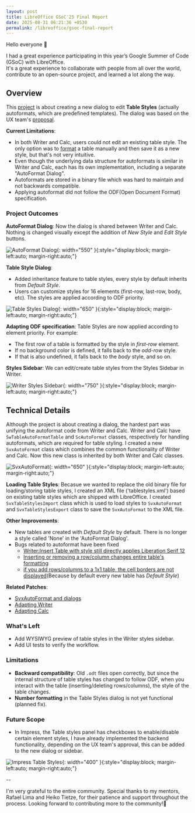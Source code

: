 ```yaml
---
layout: post
title: LibreOffice GSoC'25 Final Report
date: 2025-08-31 06:21:36 +0530
permalink: /libreoffice/gsoc-final-report
---
```


Hello everyone 👋

I had a great experience participating in this year’s Google Summer of Code (GSoC) with LibreOffice.  
It's a great experience to collaborate with people from all over the world, contribute to an open-source project, and learned a lot along the way.

## Overview
This [project](https://wiki.documentfoundation.org/Development/GSoC/Ideas#New_dialog_to_edit_Table_Styles) is about creating a new dialog to edit **Table Styles** (actually autoformats, which are predefined templates). The dialog was based on the UX team's [proposal](https://design.blog.documentfoundation.org/2015/12/13/style-your-tables/).

**Current Limitations**:
-  In both Writer and Calc, users could not edit an existing table style. The only option was to [format](https://books.libreoffice.org/en/WG76/WG7613-Tables.html#toc27) a table manually and then save it as a new style, but that's not very intuitive.
- Even though the underlying data structure for autoformats is similar in Writer and Calc, each has its own implementation, including a separate "AutoFormat Dialog".
- Autoformats are stored in a binary file which was hard to maintain and not backwards compatible.
- Applying autoformat did not follow the ODF(Open Document Format) specification.

### Project Outcomes
**AutoFormat Dialog**: Now the dialog is shared between Writer and Calc. Nothing is changed visually except the addition of *New Style* and *Edit Style* buttons.

![AutoFormat Dialog](/assets/autoformat_dlg.png){: width="550" }{:style="display:block; margin-left:auto; margin-right:auto;"}

**Table Style Dialog**:
- Added inheritance feature to table styles, every style by default inherits from *Default Style*.
- Users can customize styles for 16 elements (first-row, last-row, body, etc). The styles are applied according to ODF priority.

![Table Styles Dialog](/assets/table_styles_dlg.png){: width="650" }{:style="display:block; margin-left:auto; margin-right:auto;"}

**Adapting ODF specification**:
Table Styles are now applied according to element priority.
For example:
- The first row of a table is formatted by the style in *first-row* element.
- If no background color is defined, it falls back to the *odd-row* style.
- If that is also undefined, it falls back to the *body* style, and so on.

**Styles Sidebar**: We can edit/create table styles from the Styles Sidebar in Writer.

![Writer Styles Sidebar](/assets/sidebar.png){: width="750" }{:style="display:block; margin-left:auto; margin-right:auto;"}

## Technical Details
Although the project is about creating a dialog, the hardest part was unifying the autoformat code from Writer and Calc. Writer and Calc have `SwTableAutoFormatTable` and `ScAutoFormat` classes, respectively for handling autoformats, which are required for table styling. I created a new `SvxAutoFormat` class which combines the common functionality of Writer and Calc. Now this new class is inherited by both Writer and Calc classes.

![SvxAutoFormat](/assets/svxautoformat.png){: width="650" }{:style="display:block; margin-left:auto; margin-right:auto;"}

**Loading Table Styles**: Becasue we wanted to replace the old binary file for loading/storing table styles, I created an XML file ('tablestyles.xml') based on existing table styles which are shipped with LibreOffice. I created `SvxTableStylesImport` class which is used to load styles to `SvxAutoFormat` and `SvxTableStylesExport` class to save the `SvxAutoFormat` to the XML file.

**Other Improvements**:
- New tables are created with *Default Style* by default. There is no longer a style called 'None' in the 'AutoFormat Dialog'.
- Bugs related to autoformat have been fixed
  - [Writer:Insert Table with style still directly applies Liberation Serif 12](https://bugs.documentfoundation.org/show_bug.cgi?id=121023)
  - [Inserting or removing a row/column changes entire table's formatting](https://bugs.documentfoundation.org/show_bug.cgi?id=126008)
  - [if you add rows/columns to a 1x1 table, the cell borders are not displayed](https://bugs.documentfoundation.org/show_bug.cgi?id=166223)(Because by default every new table has *Default Style*)

**Related Patches**:
- [SvxAutoFormat and dialogs](https://gerrit.libreoffice.org/c/core/+/190024/)
- [Adapting Writer](https://gerrit.libreoffice.org/c/core/+/190024/10)
- [Adapting Calc](https://gerrit.libreoffice.org/c/core/+/190026)

### What's Left
- Add WYSIWYG preview of table styles in the Writer styles sidebar.
- Add UI tests to verify the workflow.

### Limitations
- **Backward compatibility**: Old `.odt` files open correctly, but since the internal structure of table styles has changed to follow ODF, when you interact with the table (inserting/deleting rows/columns), the style of the table changes.
- **Number formatting** in the Table Styles dialog is not yet functional (planned fix).

### Future Scope
- In Impress, the Table styles panel has checkboxes to enable/disable certain element styles, I have already implemented the backend functionality, depending on the UX team's approval, this can be added to the new dialog or sidebar.

![Impress Table Styles](/assets/impress_table_styles.png){: width="400" }{:style="display:block; margin-left:auto; margin-right:auto;"}

--

I'm very grateful to the entire community. Special thanks to my mentors, Rafael Lima and Heiko Tietze, for their patience and support throughout the process. Looking forward to contributing more to the community!🚀


